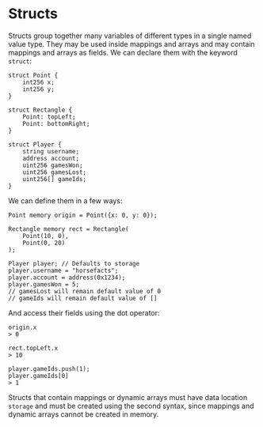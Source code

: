 # Structs

Structs group together many variables of different types in a single named value type. They may be used inside mappings and arrays and may contain mappings and arrays as fields. We can declare them with the keyword `struct`:

```solidity
struct Point {
    int256 x;
    int256 y;
}

struct Rectangle {
    Point: topLeft;
    Point: bottomRight;
}

struct Player {
    string username;
    address account;
    uint256 gamesWon;
    uint256 gamesLost;
    uint256[] gameIds;
}
```

We can define them in a few ways:

```solidity
Point memory origin = Point({x: 0, y: 0});

Rectangle memory rect = Rectangle(
    Point(10, 0),
    Point(0, 20)
);

Player player; // Defaults to storage
player.username = "horsefacts";
player.account = address(0x1234);
player.gamesWon = 5;
// gamesLost will remain default value of 0
// gameIds will remain default value of []
```

And access their fields using the dot operator:

```solidity
origin.x
> 0

rect.topLeft.x
> 10

player.gameIds.push(1);
player.gameIds[0]
> 1
```

Structs that contain mappings or dynamic arrays must have data location `storage` and must be created using the second syntax, since mappings and dynamic arrays cannot be created in memory.
